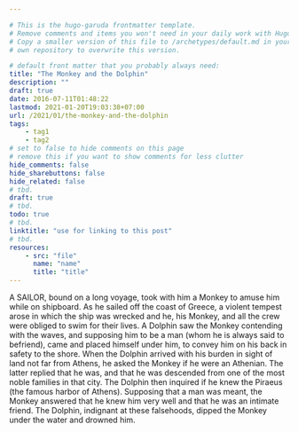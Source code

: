 ```yaml
---

# This is the hugo-garuda frontmatter template.
# Remove comments and items you won't need in your daily work with Hugo.
# Copy a smaller version of this file to /archetypes/default.md in your
# own repository to overwrite this version.

# default front matter that you probably always need:
title: "The Monkey and the Dolphin"
description: ""
draft: true
date: 2016-07-11T01:48:22
lastmod: 2021-01-20T19:03:38+07:00
url: /2021/01/the-monkey-and-the-dolphin
tags:
    - tag1
    - tag2
# set to false to hide comments on this page
# remove this if you want to show comments for less clutter
hide_comments: false
hide_sharebuttons: false
hide_related: false
# tbd.
draft: true
# tbd.
todo: true
# tbd.
linktitle: "use for linking to this post"
# tbd.
resources:
    - src: "file"
      name: "name"
      title: "title"
---
```

A SAILOR, bound on a long voyage, took with him a Monkey to amuse him while on shipboard. As he sailed off the coast of Greece, a violent tempest arose in which the ship was wrecked and he, his Monkey, and all the crew were obliged to swim for their lives. A Dolphin saw the Monkey contending with the waves, and supposing him to be a man (whom he is always said to befriend), came and placed himself under him, to convey him on his back in safety to the shore. When the Dolphin arrived with his burden in sight of land not far from Athens, he asked the Monkey if he were an Athenian. The latter replied that he was, and that he was descended from one of the most noble families in that city. The Dolphin then inquired if he knew the Piraeus (the famous harbor of Athens). Supposing that a man was meant, the Monkey answered that he knew him very well and that he was an intimate friend. The Dolphin, indignant at these falsehoods, dipped the Monkey under the water and drowned him.


